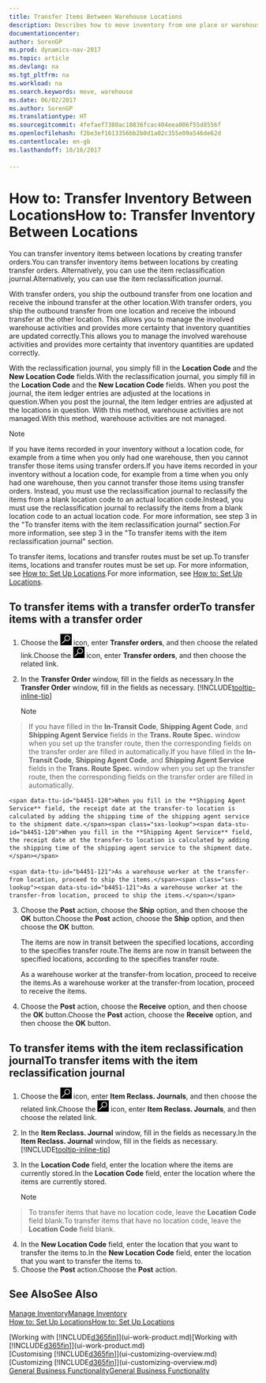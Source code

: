 ```yaml
---
title: Transfer Items Between Warehouse Locations
description: Describes how to move inventory from one place or warehouse to another, either with the reclassification journal or with transfer orders.
documentationcenter: 
author: SorenGP
ms.prod: dynamics-nav-2017
ms.topic: article
ms.devlang: na
ms.tgt_pltfrm: na
ms.workload: na
ms.search.keywords: move, warehouse
ms.date: 06/02/2017
ms.author: SorenGP
ms.translationtype: HT
ms.sourcegitcommit: 4fefaef7380ac10836fcac404eea006f55d8556f
ms.openlocfilehash: f2be3ef1613356bb2b0d1a02c355e09a546de62d
ms.contentlocale: en-gb
ms.lasthandoff: 10/16/2017

---
```

# <a name="how-to-transfer-inventory-between-locations"></a><span data-ttu-id="b4451-103">How to: Transfer Inventory Between Locations</span><span class="sxs-lookup"><span data-stu-id="b4451-103">How to: Transfer Inventory Between Locations</span></span>
<span data-ttu-id="b4451-104">You can transfer inventory items between locations by creating transfer orders.</span><span class="sxs-lookup"><span data-stu-id="b4451-104">You can transfer inventory items between locations by creating transfer orders.</span></span> <span data-ttu-id="b4451-105">Alternatively, you can use the item reclassification journal.</span><span class="sxs-lookup"><span data-stu-id="b4451-105">Alternatively, you can use the item reclassification journal.</span></span>

<span data-ttu-id="b4451-106">With transfer orders, you ship the outbound transfer from one location and receive the inbound transfer at the other location.</span><span class="sxs-lookup"><span data-stu-id="b4451-106">With transfer orders, you ship the outbound transfer from one location and receive the inbound transfer at the other location.</span></span> <span data-ttu-id="b4451-107">This allows you to manage the involved warehouse activities and provides more certainty that inventory quantities are updated correctly.</span><span class="sxs-lookup"><span data-stu-id="b4451-107">This allows you to manage the involved warehouse activities and provides more certainty that inventory quantities are updated correctly.</span></span>

<span data-ttu-id="b4451-108">With the reclassification journal, you simply fill in the **Location Code** and the **New Location Code** fields.</span><span class="sxs-lookup"><span data-stu-id="b4451-108">With the reclassification journal, you simply fill in the **Location Code** and the **New Location Code** fields.</span></span> <span data-ttu-id="b4451-109">When you post the journal, the item ledger entries are adjusted at the locations in question.</span><span class="sxs-lookup"><span data-stu-id="b4451-109">When you post the journal, the item ledger entries are adjusted at the locations in question.</span></span> <span data-ttu-id="b4451-110">With this method, warehouse activities are not managed.</span><span class="sxs-lookup"><span data-stu-id="b4451-110">With this method, warehouse activities are not managed.</span></span>

> [!NOTE]  
>   <span data-ttu-id="b4451-111">If you have items recorded in your inventory without a location code, for example from a time when you only had one warehouse, then you cannot transfer those items using transfer orders.</span><span class="sxs-lookup"><span data-stu-id="b4451-111">If you have items recorded in your inventory without a location code, for example from a time when you only had one warehouse, then you cannot transfer those items using transfer orders.</span></span> <span data-ttu-id="b4451-112">Instead, you must use the reclassification journal to reclassify the items from a blank location code to an actual location code.</span><span class="sxs-lookup"><span data-stu-id="b4451-112">Instead, you must use the reclassification journal to reclassify the items from a blank location code to an actual location code.</span></span>  <span data-ttu-id="b4451-113">For more information, see step 3 in the "To transfer items with the item reclassification journal" section.</span><span class="sxs-lookup"><span data-stu-id="b4451-113">For more information, see step 3 in the "To transfer items with the item reclassification journal" section.</span></span>

<span data-ttu-id="b4451-114">To transfer items, locations and transfer routes must be set up.</span><span class="sxs-lookup"><span data-stu-id="b4451-114">To transfer items, locations and transfer routes must be set up.</span></span> <span data-ttu-id="b4451-115">For more information, see [How to: Set Up Locations](inventory-how-setup-locations.md).</span><span class="sxs-lookup"><span data-stu-id="b4451-115">For more information, see [How to: Set Up Locations](inventory-how-setup-locations.md).</span></span>

## <a name="to-transfer-items-with-a-transfer-order"></a><span data-ttu-id="b4451-116">To transfer items with a transfer order</span><span class="sxs-lookup"><span data-stu-id="b4451-116">To transfer items with a transfer order</span></span>
1. <span data-ttu-id="b4451-117">Choose the ![Search for Page or Report](media/ui-search/search_small.png "Search for Page or Report icon") icon, enter **Transfer orders**, and then choose the related link.</span><span class="sxs-lookup"><span data-stu-id="b4451-117">Choose the ![Search for Page or Report](media/ui-search/search_small.png "Search for Page or Report icon") icon, enter **Transfer orders**, and then choose the related link.</span></span>
2. <span data-ttu-id="b4451-118">In the **Transfer Order** window, fill in the fields as necessary.</span><span class="sxs-lookup"><span data-stu-id="b4451-118">In the **Transfer Order** window, fill in the fields as necessary.</span></span> [!INCLUDE[tooltip-inline-tip](includes/tooltip-inline-tip_md.md)]

    > [!NOTE]  
>   <span data-ttu-id="b4451-119">If you have filled in the **In-Transit Code**, **Shipping Agent Code**, and **Shipping Agent Service** fields in the **Trans. Route Spec.** window when you set up the transfer route, then the corresponding fields on the transfer order are filled in automatically.</span><span class="sxs-lookup"><span data-stu-id="b4451-119">If you have filled in the **In-Transit Code**, **Shipping Agent Code**, and **Shipping Agent Service** fields in the **Trans. Route Spec.** window when you set up the transfer route, then the corresponding fields on the transfer order are filled in automatically.</span></span>

    <span data-ttu-id="b4451-120">When you fill in the **Shipping Agent Service** field, the receipt date at the transfer-to location is calculated by adding the shipping time of the shipping agent service to the shipment date.</span><span class="sxs-lookup"><span data-stu-id="b4451-120">When you fill in the **Shipping Agent Service** field, the receipt date at the transfer-to location is calculated by adding the shipping time of the shipping agent service to the shipment date.</span></span>

    <span data-ttu-id="b4451-121">As a warehouse worker at the transfer-from location, proceed to ship the items.</span><span class="sxs-lookup"><span data-stu-id="b4451-121">As a warehouse worker at the transfer-from location, proceed to ship the items.</span></span>
3. <span data-ttu-id="b4451-122">Choose the **Post** action, choose the **Ship** option, and then choose the **OK** button.</span><span class="sxs-lookup"><span data-stu-id="b4451-122">Choose the **Post** action, choose the **Ship** option, and then choose the **OK** button.</span></span>

    <span data-ttu-id="b4451-123">The items are now in transit between the specified locations, according to the specifies transfer route.</span><span class="sxs-lookup"><span data-stu-id="b4451-123">The items are now in transit between the specified locations, according to the specifies transfer route.</span></span>

    <span data-ttu-id="b4451-124">As a warehouse worker at the transfer-from location, proceed to receive the items.</span><span class="sxs-lookup"><span data-stu-id="b4451-124">As a warehouse worker at the transfer-from location, proceed to receive the items.</span></span>
4. <span data-ttu-id="b4451-125">Choose the **Post** action, choose the **Receive** option, and then choose the **OK** button.</span><span class="sxs-lookup"><span data-stu-id="b4451-125">Choose the **Post** action, choose the **Receive** option, and then choose the **OK** button.</span></span>

## <a name="to-transfer-items-with-the-item-reclassification-journal"></a><span data-ttu-id="b4451-126">To transfer items with the item reclassification journal</span><span class="sxs-lookup"><span data-stu-id="b4451-126">To transfer items with the item reclassification journal</span></span>
1. <span data-ttu-id="b4451-127">Choose the ![Search for Page or Report](media/ui-search/search_small.png "Search for Page or Report icon") icon, enter **Item Reclass. Journals**, and then choose the related link.</span><span class="sxs-lookup"><span data-stu-id="b4451-127">Choose the ![Search for Page or Report](media/ui-search/search_small.png "Search for Page or Report icon") icon, enter **Item Reclass. Journals**, and then choose the related link.</span></span>
2. <span data-ttu-id="b4451-128">In the **Item Reclass. Journal** window, fill in the fields as necessary.</span><span class="sxs-lookup"><span data-stu-id="b4451-128">In the **Item Reclass. Journal** window, fill in the fields as necessary.</span></span> [!INCLUDE[tooltip-inline-tip](includes/tooltip-inline-tip_md.md)]
3. <span data-ttu-id="b4451-129">In the **Location Code** field, enter the location where the items are currently stored.</span><span class="sxs-lookup"><span data-stu-id="b4451-129">In the **Location Code** field, enter the location where the items are currently stored.</span></span>

    > [!NOTE]  
>   <span data-ttu-id="b4451-130">To transfer items that have no location code, leave the **Location Code** field blank.</span><span class="sxs-lookup"><span data-stu-id="b4451-130">To transfer items that have no location code, leave the **Location Code** field blank.</span></span>
4. <span data-ttu-id="b4451-131">In the **New Location Code** field, enter the location that you want to transfer the items to.</span><span class="sxs-lookup"><span data-stu-id="b4451-131">In the **New Location Code** field, enter the location that you want to transfer the items to.</span></span>
5. <span data-ttu-id="b4451-132">Choose the **Post** action.</span><span class="sxs-lookup"><span data-stu-id="b4451-132">Choose the **Post** action.</span></span>

## <a name="see-also"></a><span data-ttu-id="b4451-133">See Also</span><span class="sxs-lookup"><span data-stu-id="b4451-133">See Also</span></span>
[<span data-ttu-id="b4451-134">Manage Inventory</span><span class="sxs-lookup"><span data-stu-id="b4451-134">Manage Inventory</span></span>](inventory-manage-inventory.md)  
[<span data-ttu-id="b4451-135">How to: Set Up Locations</span><span class="sxs-lookup"><span data-stu-id="b4451-135">How to: Set Up Locations</span></span>](inventory-how-setup-locations.md)  

<span data-ttu-id="b4451-136">[Working with [!INCLUDE[d365fin](includes/d365fin_md.md)]](ui-work-product.md)</span><span class="sxs-lookup"><span data-stu-id="b4451-136">[Working with [!INCLUDE[d365fin](includes/d365fin_md.md)]](ui-work-product.md)</span></span>  
<span data-ttu-id="b4451-137">[Customising [!INCLUDE[d365fin](includes/d365fin_md.md)]](ui-customizing-overview.md)</span><span class="sxs-lookup"><span data-stu-id="b4451-137">[Customizing [!INCLUDE[d365fin](includes/d365fin_md.md)]](ui-customizing-overview.md)</span></span>  
[<span data-ttu-id="b4451-138">General Business Functionality</span><span class="sxs-lookup"><span data-stu-id="b4451-138">General Business Functionality</span></span>](ui-across-business-areas.md)

##

